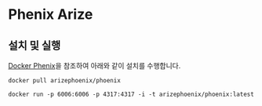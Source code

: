 # Phenix Arize

## 설치 및 실행

[Docker Phenix](https://arize.com/docs/phoenix/self-hosting/deployment-options/docker#docker)을 참조하여 아래와 같이 설치를 수행합니다.

```text
docker pull arizephoenix/phoenix

docker run -p 6006:6006 -p 4317:4317 -i -t arizephoenix/phoenix:latest
```
